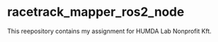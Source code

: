 # racetrack_mapper_ros2_node
This reepository contains my assignment for HUMDA Lab Nonprofit Kft.


